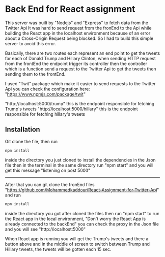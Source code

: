 # Back End for React assignment

This server was built by "Nodejs" and "Express" to fetch data from the Twitter Api
It was hard to send request from the fronEnd to the Api while building the React app in the localhost environment because of an error about a Cross-Origin Request being blocked.
So I had to build this simple server to avoid this error.

Basically, there are two routes each represent an end point to get the tweets for each of Donald Trump and Hillary Clinton, when sending HTTP request from the frontEnd the endpoint trigger its controller then the controller which is a function send a request to the Twitter Api to get the tweets then sending them to the frontEnd.

I used "Twit" package which make it easier to send requests to the Twitter Api you can check the configuration here: "https://www.npmjs.com/package/twit"

"http://localhost:5000/trump" this is the endpoint responsible for fetching Trump's tweets
"http://localhost:5000/hillary" this is the endpoint responsible for fetching hillary's tweets

## Installation

Git clone the file, then run
```bash
npm install 
```
inside the directory you just cloned to install the dependencies in the Json file then in the terminal in the same directory run "npm start" and you will get this message "listening on post 5000"

---
After that you can git clone the fronEnd files "https://github.com/Mohammedkaddour/React-Assignment-for-Twitter-Api" and run
```bash
npm install 
```
inside the directory you got after cloned the files then run "npm start" to run the React app in the local environment, "Don't worry the React App is already connected to the backEnd" you can check the proxy in the Json file and you will see "http://localhost:5000"

When React app is running you will get the Trump's tweets and there a button above and in the middle of screen to switch between Trump and Hillary tweets, the tweets will be gotten each 15 sec.



##